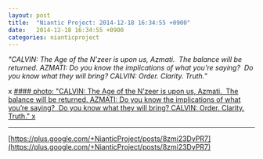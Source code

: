 ```yaml
---
layout: post
title:  "Niantic Project: 2014-12-18 16:34:55 +0900"
date:   2014-12-18 16:34:55 +0900
categories: nianticproject
---
```

*"CALVIN: The Age of the N’zeer is upon us, Azmati.  The balance will be returned.*
*AZMATI: Do you know the implications of what you’re saying?  Do you know what they will bring?*
*CALVIN: Order. Clarity. Truth.*"

x
[#### photo: "CALVIN: The Age of the N’zeer is upon us, Azmati.  The balance will be returned.
AZMATI: Do you know the implications of what you’re saying?  Do you know what they will bring?
CALVIN: Order. Clarity. Truth."
x](https://lh3.googleusercontent.com/-E34GkNF5nn0/VJKDa07RPXI/AAAAAAAAeUY/6f7c-HK21D8/w1200-h1553/Purpose.png "")
- - -
[https://plus.google.com/+NianticProject/posts/8zmi23DyPR7](https://plus.google.com/+NianticProject/posts/8zmi23DyPR7)
